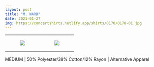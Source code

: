 ```yaml
---
layout: post
title: "M. WARD"
date: 2021-01-27
img: https://concertshirts.netlify.app/shirts/0170/0170-01.jpg
---
```




<table style="width:100%;"><tr><td style="vertical-align:top;">
      <figure class="tmblr-full" data-orig-height="2048" data-orig-width="1365" data-orig-src="https://concertshirts.netlify.app/shirts/0170/0170-01.jpg"><img src="https://64.media.tumblr.com/d02805ca699ca4e53c2cde02df091f75/e681cd39199e22ee-b7/s540x810/0d002dbdc51a0b91f3fd4c6b69cebb6976d4b236.jpg" data-orig-height="2048" data-orig-width="1365" data-orig-src="https://concertshirts.netlify.app/shirts/0170/0170-01.jpg"/></figure></td>
    <td style="vertical-align:top;">
      <figure class="tmblr-full" data-orig-height="2048" data-orig-width="1365" data-orig-src="https://concertshirts.netlify.app/shirts/0170/0170-02.jpg"><img src="https://64.media.tumblr.com/179c955cc1315e356aef0b0bb3a66d4b/e681cd39199e22ee-17/s540x810/0cb2518ee8f391e8dead6d4c55907c6fd810c7a8.jpg" data-orig-height="2048" data-orig-width="1365" data-orig-src="https://concertshirts.netlify.app/shirts/0170/0170-02.jpg"/></figure></td>
  </tr></table><p>
  MEDIUM | 50% Polyester/38% Cotton/12% Rayon | Alternative Apparel
</p>
